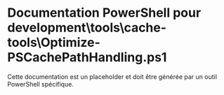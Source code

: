 # Documentation PowerShell pour development\tools\cache-tools\Optimize-PSCachePathHandling.ps1

Cette documentation est un placeholder et doit être générée par un outil PowerShell spécifique.
